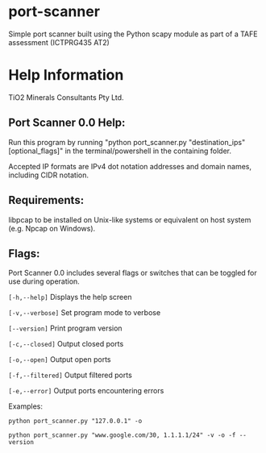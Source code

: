 # port-scanner

Simple port scanner built using the Python scapy module as part of a TAFE assessment (ICTPRG435 AT2)

# Help Information

TiO2 Minerals Consultants Pty Ltd.

## Port Scanner 0.0 Help:

Run this program by running "python port_scanner.py "destination_ips" [optional_flags]" in the terminal/powershell in the containing folder.

Accepted IP formats are IPv4 dot notation addresses and domain names, including CIDR notation.

## Requirements:

libpcap to be installed on Unix-like systems or equivalent on host system (e.g. Npcap on Windows).

## Flags:

Port Scanner 0.0 includes several flags or switches that can be toggled for use during operation.

`[-h,--help]`
Displays the help screen

`[-v,--verbose]`
Set program mode to verbose

`[--version]`
Print program version

`[-c,--closed]`
Output closed ports

`[-o,--open]`
Output open ports

`[-f,--filtered]`
Output filtered ports

`[-e,--error]`
Output ports encountering errors

Examples:

`python port_scanner.py "127.0.0.1" -o`

`python port_scanner.py "www.google.com/30, 1.1.1.1/24" -v -o -f --version`
